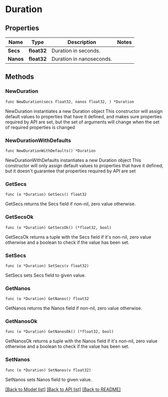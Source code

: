 # Duration

## Properties

Name | Type | Description | Notes
------------ | ------------- | ------------- | -------------
**Secs** | **float32** | Duration in seconds. | 
**Nanos** | **float32** | Duration in nanoseconds. | 

## Methods

### NewDuration

`func NewDuration(secs float32, nanos float32, ) *Duration`

NewDuration instantiates a new Duration object
This constructor will assign default values to properties that have it defined,
and makes sure properties required by API are set, but the set of arguments
will change when the set of required properties is changed

### NewDurationWithDefaults

`func NewDurationWithDefaults() *Duration`

NewDurationWithDefaults instantiates a new Duration object
This constructor will only assign default values to properties that have it defined,
but it doesn't guarantee that properties required by API are set

### GetSecs

`func (o *Duration) GetSecs() float32`

GetSecs returns the Secs field if non-nil, zero value otherwise.

### GetSecsOk

`func (o *Duration) GetSecsOk() (*float32, bool)`

GetSecsOk returns a tuple with the Secs field if it's non-nil, zero value otherwise
and a boolean to check if the value has been set.

### SetSecs

`func (o *Duration) SetSecs(v float32)`

SetSecs sets Secs field to given value.


### GetNanos

`func (o *Duration) GetNanos() float32`

GetNanos returns the Nanos field if non-nil, zero value otherwise.

### GetNanosOk

`func (o *Duration) GetNanosOk() (*float32, bool)`

GetNanosOk returns a tuple with the Nanos field if it's non-nil, zero value otherwise
and a boolean to check if the value has been set.

### SetNanos

`func (o *Duration) SetNanos(v float32)`

SetNanos sets Nanos field to given value.



[[Back to Model list]](../README.md#documentation-for-models) [[Back to API list]](../README.md#documentation-for-api-endpoints) [[Back to README]](../README.md)


